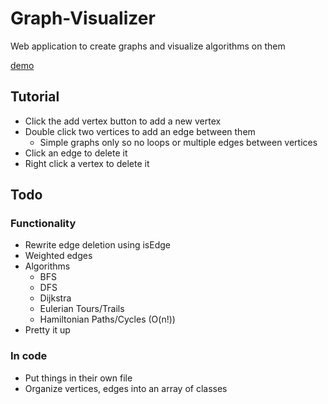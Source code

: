 # Graph-Visualizer
Web application to create graphs and visualize algorithms on them

[demo](https://sanbornpnguyen.github.io/Graph-Visualizer/)

## Tutorial
* Click the add vertex button to add a new vertex
* Double click two vertices to add an edge between them
  * Simple graphs only so no loops or multiple edges between vertices
* Click an edge to delete it
* Right click a vertex to delete it

## Todo

### Functionality
* Rewrite edge deletion using isEdge
* Weighted edges
* Algorithms
  * BFS
  * DFS
  * Dijkstra
  * Eulerian Tours/Trails
  * Hamiltonian Paths/Cycles (O(n!))
* Pretty it up

### In code
* Put things in their own file
* Organize vertices, edges into an array of classes
